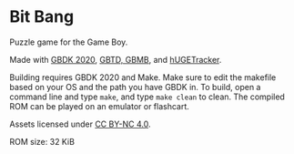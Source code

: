 # Bit Bang

Puzzle game for the Game Boy.

Made with [GBDK 2020](https://github.com/gbdk-2020/gbdk-2020), [GBTD, GBMB](https://github.com/gbdk-2020/GBTD_GBMB), and [hUGETracker](https://github.com/SuperDisk/hUGETracker).

Building requires GBDK 2020 and Make. Make sure to edit the makefile based on your OS and the path you have GBDK in. To build, open a command line and type `make`, and type `make clean` to clean. The compiled ROM can be played on an emulator or flashcart.

Assets licensed under [CC BY-NC 4.0](https://creativecommons.org/licenses/by-nc/4.0/).

ROM size: 32 KiB
